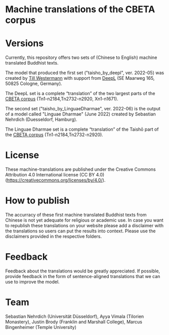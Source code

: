 # Machine translations of the CBETA corpus

# Versions
Currently, this repository offers two sets of (Chinese to English) machine translated Buddhist texts.

The model that produced the first set ("taisho_by_deepl", ver. 2022-05) was created by [Till Westermann](https://www.linkedin.com/in/till-westermann-23ab3ba3?originalSubdomain=de) with support from [DeepL](https://www.deepl.com) (SE Maarweg 165, 50825 Cologne, Germany).

The DeepL set is a complete “translation” of the two largest parts of the [CBETA corpus](https://www.cbeta.org/) (Tn1-n2184,Tn2732-n2920, Xn1-n1671).


The second set ("taisho_by_LinguaeDharmae", ver. 2022-06) is the output of a model called "Linguae Dharmae" (June 2022) created by Sebastian Nehrdich (Duesseldorf, Hamburg).

The Linguae Dharmae set is a complete “translation” of the Taishō part of the [CBETA corpus](https://www.cbeta.org/) (Tn1-n2184,Tn2732-n2920).


# License

These machine-translations are published under the Creative Commons Attribution 4.0 International license (CC BY 4.0) (https://creativecommons.org/licenses/by/4.0/). 

# How to publish 
The accurracy of these first machine translated Buddhist texts from Chinese is not yet adequate for religious or academic use. In case you want to republish these translations on your website please add a disclaimer with the translations so users can put the results into context. Please use the disclaimers provided in the respective folders.


# Feedback

Feedback about the translations would be greatly appreciated. If possible, provide feedback in the form of sentence-aligned translations that we can use to improve the model.


# Team
Sebastian Nehrdich (Universität Düsseldorf), Ayya Vimala (Tilorien Monastery), Justin Brody (Franklin and Marshall College), Marcus Bingenheimer (Temple University)
